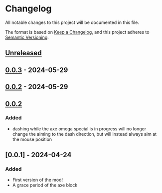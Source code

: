 # Changelog

All notable changes to this project will be documented in this file.

The format is based on [Keep a Changelog](https://keepachangelog.com/en/1.1.0/),
and this project adheres to [Semantic Versioning](https://semver.org/spec/v2.0.0.html).

## [Unreleased]

## [0.0.3] - 2024-05-29

## [0.0.2] - 2024-05-29

## [0.0.2]

### Added

- dashing while the axe omega special is in progress will no longer change the aiming to the dash direction, but will instead always aim at the mouse position

## [0.0.1] - 2024-04-24

### Added

- First version of the mod!
- A grace period of the axe block

[unreleased]: https://github.com/ThePotatomancer/HackAway-Hades2-mod/compare/0.0.3...HEAD
[0.0.3]: https://github.com/ThePotatomancer/HackAway-Hades2-mod/compare/0.0.2...0.0.3
[0.0.2]: https://github.com/ThePotatomancer/HackAway-Hades2-mod/compare/edf2905e925dcb1b76fd4c6b9cf8e466a0313b24...0.0.2
